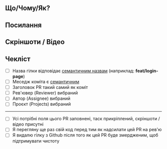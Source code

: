 ## Що/Чому/Як?
<!-- Напиши опис того що було зроблено. Будь конкретним та точним -->

## Посилання
<!-- Добав посилання на таск, інші корисні лінки/джерела що відносяться до завдання і які ти вважаєщ що потрібно прикріпити тут -->

## Скріншоти / Відео
<!-- Добав скріншоти або відео -->

## Чекліст

- [ ] Назва гілки відповідає [семантичним назвам](https://gist.github.com/joshbuchea/6f47e86d2510bce28f8e7f42ae84c716) (наприклад: **feat/login-page**)
- [ ] Меседж коміта є [семантичним](https://gist.github.com/joshbuchea/6f47e86d2510bce28f8e7f42ae84c716)
- [ ] Заголовок PR такий самий як коміт
- [ ] Рев'ювер (Reviewer) вибраний
- [ ] Автор (Assignee) вибраний
- [ ] Проєкт (Projects) вибраний

---
- [ ] Усі потрібні поля цього PR заповнені, таск прикріплений, скріншоти / відео присутні
- [ ] Я перегляну ще раз свій код перед тим як надсилати цей PR на рев'ю
- [ ] Я видалю гілку з Github після того як цей PR буде змердженим, щоб підтримувати чистоту
